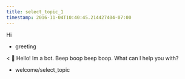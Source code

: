 ```yaml
---
title: select_topic_1
timestamp: 2016-11-04T10:40:45.214427404-07:00
---
```


Hi
* greeting

< 🤖 Hello! Im a bot. Beep boop beep boop. What can I help you with?
* welcome/select_topic
